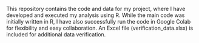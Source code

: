 This repository contains the code and data for my project, where I have developed and executed my analysis using R. While the main code was initially written in R, I have also successfully run the code in Google Colab for flexibility and easy collaboration. An Excel file (verification_data.xlsx) is included for additional data verification.
